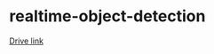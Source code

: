 # realtime-object-detection
[Drive link](https://drive.google.com/file/d/1DQGd8WfBxs-QHjHS7pTw_2y4jBzmJ94D/view?usp=sharing)
